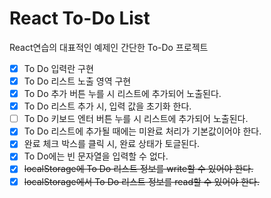 # React To-Do List

React연습의 대표적인 예제인 간단한 To-Do 프로젝트

-   [x] To Do 입력란 구현
-   [x] To Do 리스트 노출 영역 구현
-   [x] To Do 추가 버튼 누를 시 리스트에 추가되어 노출된다.
-   [x] To Do 리스트 추가 시, 입력 값을 초기화 한다.
-   [ ] To Do 키보드 엔터 버튼 누를 시 리스트에 추가되어 노출된다.
-   [x] To Do 리스트에 추가될 때에는 미완료 처리가 기본값이어야 한다.
-   [x] 완료 체크 박스를 클릭 시, 완료 상태가 토글된다.
-   [x] To Do에는 빈 문자열을 입력할 수 없다.
-   [x] <del>localStorage에 To Do 리스트 정보를 write할 수 있어야 한다.</del>
-   [x] <del>localStorage에서 To Do 리스트 정보를 read할 수 있어야 한다.</del>
